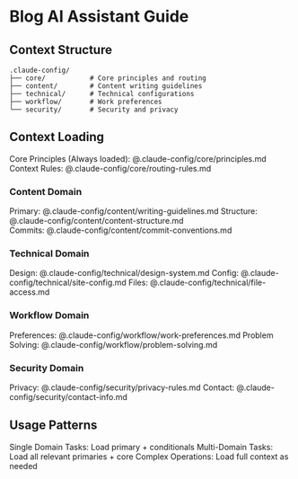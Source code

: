 # Blog AI Assistant Guide

## Context Structure

```
.claude-config/
├── core/           # Core principles and routing
├── content/        # Content writing guidelines
├── technical/      # Technical configurations  
├── workflow/       # Work preferences
└── security/       # Security and privacy
```

## Context Loading

Core Principles (Always loaded): @.claude-config/core/principles.md
Context Rules: @.claude-config/core/routing-rules.md

### Content Domain
Primary: @.claude-config/content/writing-guidelines.md
Structure: @.claude-config/content/content-structure.md  
Commits: @.claude-config/content/commit-conventions.md

### Technical Domain
Design: @.claude-config/technical/design-system.md
Config: @.claude-config/technical/site-config.md
Files: @.claude-config/technical/file-access.md

### Workflow Domain  
Preferences: @.claude-config/workflow/work-preferences.md
Problem Solving: @.claude-config/workflow/problem-solving.md

### Security Domain
Privacy: @.claude-config/security/privacy-rules.md
Contact: @.claude-config/security/contact-info.md

## Usage Patterns

Single Domain Tasks: Load primary + conditionals
Multi-Domain Tasks: Load all relevant primaries + core
Complex Operations: Load full context as needed


